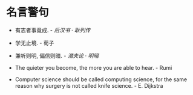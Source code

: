 # 名言警句

- 有志者事竟成. - *后汉书 · 耿列传*
- 学无止境. - 荀子
- 兼听则明, 偏信则暗. - *潜夫论 · 明暗*
- The quieter you become, the more you are able to hear. - Rumi

- Computer science should be called computing science, for the same reason why surgery is not called knife science. - E. Dijkstra
